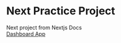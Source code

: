 # Next Practice Project
Next project from Nextjs Docs  
[Dashboard App](https://nextjs-dashboard-six-orcin-91.vercel.app/dashboard)
